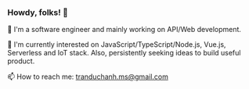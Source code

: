 ### Howdy, folks! 👋

<!--
**hanhdt/hanhdt** is a ✨ _special_ ✨ repository because its `README.md` (this file) appears on your GitHub profile.

Here are some ideas to get you started:

- 🔭 I’m currently working on ...
- 🌱 I’m currently learning ...
- 👯 I’m looking to collaborate on ...
- 🤔 I’m looking for help with ...
- 💬 Ask me about ...
- 📫 How to reach me: ...
- 😄 Pronouns: ...
- ⚡ Fun fact: ...
-->

🌱 I'm a software engineer and mainly working on API/Web development.

💬 I'm currently interested on JavaScript/TypeScript/Node.js, Vue.js, Serverless and IoT stack. Also, persistently seeking ideas to build useful product.

📫 How to reach me: tranduchanh.ms@gmail.com
